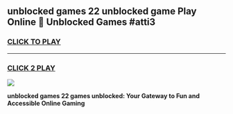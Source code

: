 
## unblocked games 22 unblocked game Play Online 👋 Unblocked Games #atti3
<h3>
<a href="https://premium.freeplayer.one?title=unblocked_games_22&ref=21F">CLICK TO PLAY</a></h3>
<hr>

<h3>
<a href="https://premium.freeplayer.one?title=unblocked_games_22&ref=21F">CLICK 2 PLAY</a>
  
</h3>

<a href="https://premium.freeplayer.one?title=unblocked_games_22&ref=21F/"><img src="https://clearcache.store/games.png"></a>


**unblocked games 22 games unblocked: Your Gateway to Fun and Accessible Online Gaming**
